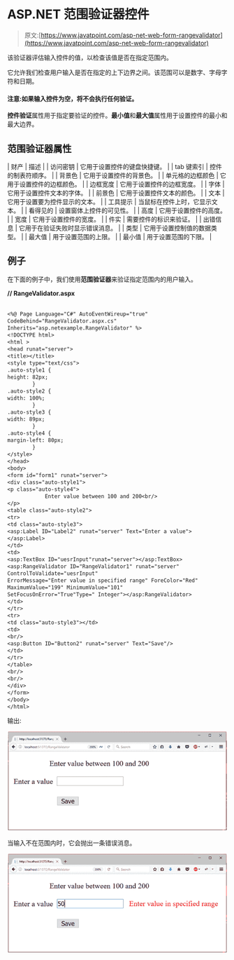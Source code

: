 # ASP.NET 范围验证器控件

> 原文:[https://www.javatpoint.com/asp-net-web-form-rangevalidator](https://www.javatpoint.com/asp-net-web-form-rangevalidator)

该验证器评估输入控件的值，以检查该值是否在指定范围内。

它允许我们检查用户输入是否在指定的上下边界之间。该范围可以是数字、字母字符和日期。

#### 注意:如果输入控件为空，将不会执行任何验证。

**控件验证**属性用于指定要验证的控件。**最小值**和**最大值**属性用于设置控件的最小和最大边界。

## 范围验证器属性

| 财产 | 描述 |
| 访问密钥 | 它用于设置控件的键盘快捷键。 |
| tab 键索引 | 控件的制表符顺序。 |
| 背景色 | 它用于设置控件的背景色。 |
| 单元格的边框颜色 | 它用于设置控件的边框颜色。 |
| 边框宽度 | 它用于设置控件的边框宽度。 |
| 字体 | 它用于设置控件文本的字体。 |
| 前景色 | 它用于设置控件文本的颜色。 |
| 文本 | 它用于设置要为控件显示的文本。 |
| 工具提示 | 当鼠标在控件上时，它显示文本。 |
| 看得见的 | 设置窗体上控件的可见性。 |
| 高度 | 它用于设置控件的高度。 |
| 宽度 | 它用于设置控件的宽度。 |
| 件实 | 需要控件的标识来验证。 |
| 出错信息 | 它用于在验证失败时显示错误消息。 |
| 类型 | 它用于设置控制值的数据类型。 |
| 最大值 | 用于设置范围的上限。 |
| 最小值 | 用于设置范围的下限。 |

## 例子

在下面的例子中，我们使用**范围验证器**来验证指定范围内的用户输入。

**// RangeValidator.aspx**

```

<%@ Page Language="C#" AutoEventWireup="true" CodeBehind="RangeValidator.aspx.cs" 
Inherits="asp.netexample.RangeValidator" %>
<!DOCTYPE html>
<html >
<head runat="server">
<title></title>
<style type="text/css">
.auto-style1 {
height: 82px;
        }
.auto-style2 {
width: 100%;
        }
.auto-style3 {
width: 89px;
        }
.auto-style4 {
margin-left: 80px;
        }
</style>
</head>
<body>
<form id="form1" runat="server">
<div class="auto-style1">
<p class="auto-style4">
            Enter value between 100 and 200<br/>
</p>
<table class="auto-style2">
<tr>
<td class="auto-style3">
<asp:Label ID="Label2" runat="server" Text="Enter a value"></asp:Label>
</td>
<td>
<asp:TextBox ID="uesrInput"runat="server"></asp:TextBox>
<asp:RangeValidator ID="RangeValidator1" runat="server" ControlToValidate="uesrInput" 
ErrorMessage="Enter value in specified range" ForeColor="Red" MaximumValue="199" MinimumValue="101" 
SetFocusOnError="True"Type=" Integer"></asp:RangeValidator>
</td>
</tr>
<tr>
<td class="auto-style3"></td>
<td>
<br/>
<asp:Button ID="Button2" runat="server" Text="Save"/>
</td>
</tr>
</table>
<br/>
<br/>
</div>
</form>
</body>
</html>

```

输出:

![ASP Range 1](img/53e0b150e954cf7f6dc4818fe2aedf4a.png)

当输入不在范围内时，它会抛出一条错误消息。

![ASP Range 2](img/89216b8821c0b9637550b4d1fc701c65.png)